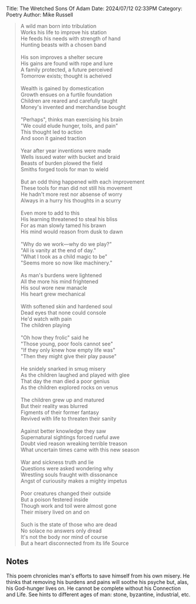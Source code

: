 Title: The Wretched Sons Of Adam
Date: 2024/07/12 02:33PM
Category: Poetry
Author: Mike Russell

> A wild man born into tribulation<br>
> Works his life to improve his station<br>
> He feeds his needs with strength of hand<br>
> Hunting beasts with a chosen band<br>
> <br>
> His son improves a shelter secure<br>
> His gains are found with rope and lure<br>
> A family protected, a future perceived<br>
> Tomorrow exists; thought is acheived<br>
> <br>
> Wealth is gained by domestication<br>
> Growth ensues on a furtile foundation<br>
> Children are reared and carefully taught<br>
> Money's invented and merchandise bought<br>
> <br>
> "Perhaps", thinks man exercising his brain<br>
> "We could elude hunger, toils, and pain"<br>
> This thought led to action<br>
> And soon it gained traction<br>
> <br>
> Year after year inventions were made<br>
> Wells issued water with bucket and braid<br>
> Beasts of burden plowed the field<br>
> Smiths forged tools for man to wield<br>
> <br>
> But an odd thing happened with each improvement<br>
> These tools for man did not still his movement<br>
> He hadn't more rest nor absense of worry<br>
> Always in a hurry his thoughts in a scurry<br>
> <br>
> Even more to add to this<br>
> His learning threatened to steal his bliss<br>
> For as man slowly tamed his brawn<br>
> His mind would reason from dusk to dawn<br>
> <br>
> "Why do we work—why do we play?"<br>
> "All is vanity at the end of day."<br>
> "What I took as a child magic to be"<br>
> "Seems more so now like machinery."<br>
> <br>
> As man's burdens were lightened<br>
> All the more his mind frightened<br>
> His soul wore new manacle<br>
> His heart grew mechanical<br>
> <br>
> With softened skin and hardened soul<br>
> Dead eyes that none could console<br>
> He'd watch with pain<br>
> The children playing<br>
> <br>
> "Oh how they frolic" said he<br>
> "Those young, poor fools cannot see"<br>
> "If they only knew how empty life was"<br>
> "Then they might give their play pause"<br>
> <br>
> He snidely snarked in smug misery<br>
> As the children laughed and played with glee<br>
> That day the man died a poor genius<br>
> As the children explored rocks on venus<br>
> <br>
> The children grew up and matured<br>
> But their reality was blurred<br>
> Figments of their former fantasy<br>
> Revived with life to threaten their sanity<br>
> <br>
> Against better knowledge they saw<br>
> Supernatural sightings forced rueful awe<br>
> Doubt vied reason wreaking terrible treason<br>
> What uncertain times came with this new season<br>
> <br>
> War and sickness truth and lie<br>
> Questions were asked wondering why<br>
> Wrestling souls fraught with dissonance<br>
> Angst of curiousity makes a mighty impetus<br>
> <br>
> Poor creatures changed their outside<br>
> But a poison festered inside<br>
> Though work and toil were almost gone<br>
> Their misery lived on and on<br>
> <br>
> Such is the state of those who are dead<br>
> No solace no answers only dread<br>
> It's not the body nor mind of course<br>
> But a heart disconnected from its life Source

## Notes

This poem chronicles man's efforts to save himself from his own misery. He thinks that removing his burdens and pains will soothe his psyche but, alas, his God-hunger lives on. He cannot be complete without his Connection and Life. See hints to different ages of man: stone, byzantine, industrial, etc.
